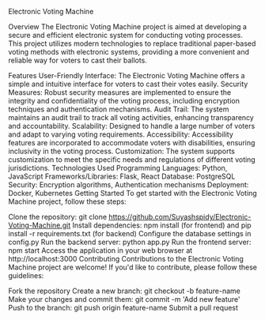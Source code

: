 Electronic Voting Machine

Overview
The Electronic Voting Machine project is aimed at developing a secure and efficient electronic system for conducting voting processes. This project utilizes modern technologies to replace traditional paper-based voting methods with electronic systems, providing a more convenient and reliable way for voters to cast their ballots.

Features
User-Friendly Interface: The Electronic Voting Machine offers a simple and intuitive interface for voters to cast their votes easily.
Security Measures: Robust security measures are implemented to ensure the integrity and confidentiality of the voting process, including encryption techniques and authentication mechanisms.
Audit Trail: The system maintains an audit trail to track all voting activities, enhancing transparency and accountability.
Scalability: Designed to handle a large number of voters and adapt to varying voting requirements.
Accessibility: Accessibility features are incorporated to accommodate voters with disabilities, ensuring inclusivity in the voting process.
Customization: The system supports customization to meet the specific needs and regulations of different voting jurisdictions.
Technologies Used
Programming Languages: Python, JavaScript
Frameworks/Libraries: Flask, React
Database: PostgreSQL
Security: Encryption algorithms, Authentication mechanisms
Deployment: Docker, Kubernetes
Getting Started
To get started with the Electronic Voting Machine project, follow these steps:

Clone the repository: git clone https://github.com/Suyashspidy/Electronic-Voting-Machine.git
Install dependencies: npm install (for frontend) and pip install -r requirements.txt (for backend)
Configure the database settings in config.py
Run the backend server: python app.py
Run the frontend server: npm start
Access the application in your web browser at http://localhost:3000
Contributing
Contributions to the Electronic Voting Machine project are welcome! If you'd like to contribute, please follow these guidelines:

Fork the repository
Create a new branch: git checkout -b feature-name
Make your changes and commit them: git commit -m 'Add new feature'
Push to the branch: git push origin feature-name
Submit a pull request
